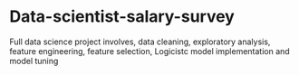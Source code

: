 # Data-scientist-salary-survey
Full data science project involves, data cleaning, exploratory analysis, feature engineering, feature selection, Logicistc model implementation and model tuning
